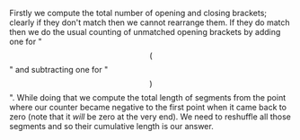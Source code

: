 Firstly we compute the total number of opening and closing brackets; clearly if they don't match then we cannot rearrange them.  If they do match then we do the usual counting of unmatched opening brackets by adding one for "$$($$" and subtracting one for "$$)$$".  While doing that we compute the total length of segments from the point where our counter became negative to the first point when it came back to zero (note that it *will* be zero at the very end).  We need to reshuffle all those segments and so their cumulative length is our answer.
